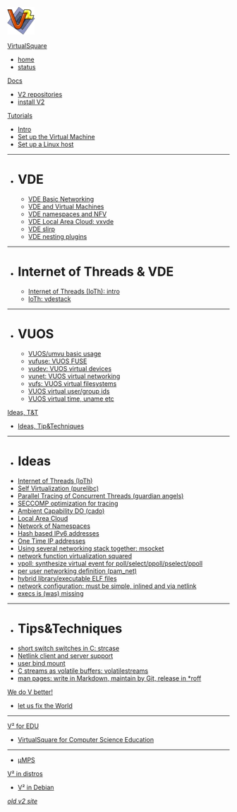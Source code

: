 <!--
# Your wiki name
-->

[![](v2.png)](index.md)

[VirtualSquare]()

  * [home](index.md)
  * [status](status.md)

[Docs]()

  * [V2 repositories](repos.md)
  * [install V2](install.md)

[Tutorials]()

  * [Intro](tutorials/intro.md)
  * [Set up the Virtual Machine](tutorials/setup_the_vm.md)
  * [Set up a Linux host](tutorials/setup_a_host.md)
  - - - -
  * # VDE
	* [VDE Basic Networking](tutorials/vdebasics.md)
	* [VDE and Virtual Machines](tutorials/vde_vm.md)
	* [VDE namespaces and NFV](tutorials/vde_ns.md)
	* [VDE Local Area Cloud: vxvde](tutorials/vde_vxvde.md)
	* [VDE slirp](tutorials/vde_slirp.md)
	* [VDE nesting plugins](tutorials/vde_nesting.md)
  - - - -
  * # Internet of Threads & VDE
	* [Internet of Threads (IoTh): intro](tutorials/ioth.md)
	* [IoTh: vdestack](tutorials/ioth_vdestack.md)
  - - - -
  * # VUOS
	* [VUOS/umvu basic usage](tutorials/vuosbasics.md)
	* [vufuse: VUOS FUSE](tutorials/vufuse.md)
	* [vudev: VUOS virtual devices](tutorials/vudev.md)
	* [vunet: VUOS virtual networking](tutorials/vunet.md)
	* [vufs: VUOS virtual filesystems](tutorials/vufs.md)
	* [VUOS virtual user/group ids](tutorials/umvu_uidgid.md)
	* [VUOS virtual time, uname etc](tutorials/vumisc.md)

[Ideas, T&T]()

  * [Ideas, Tip&Techniques](ideas/intro.md)
  - - - -

  * # Ideas
  * [Internet of Threads (IoTh)](ideas/ioth.md)
  * [Self Virtualization (purelibc)](ideas/selfvirt.md)
  * [Parallel Tracing of Concurrent Threads (guardian angels)](ideas/partrace.md)
  * [SECCOMP optimization for tracing](ideas/seccomptrace.md)
  * [Ambient Capability DO (cado)](ideas/cado.md)
  * [Local Area Cloud](ideas/lac.md)
  * [Network of Namespaces](ideas/non.md)
  * [Hash based IPv6 addresses](ideas/hashipv6.md)
  * [One Time IP addresses](ideas/otip.md)
  * [Using several networking stack together: msocket](ideas/msocket.md)
  * [network function virtualization squared](ideas/vdenfv.md)
  * [vpoll: synthesize virtual event for poll/select/ppoll/pselect/ppoll](ideas/vpoll.md)
  * [per user networking definition (pam\_net)](ideas/pamnet.md)
  * [hybrid library/executable ELF files](ideas/hybrid_elf.md)
  * [network configuration: must be simple, inlined and via netlink](ideas/nlinline.md)
  * [execs is (was) missing](ideas/execs.md)
  - - - -

  * # Tips&Techniques
  * [short switch switches in C: strcase](ideas/strcase.md)
  * [Netlink client and server support](ideas/nlq.md)
  * [user bind mount](ideas/userbindmount.md)
  * [C streams as volatile buffers: volatilestreams](ideas/volatilestream.md)
  * [man pages: write in Markdown, maintain by Git, release in \*roff](ideas/v2ronn.md)

[We do V better!]()

  * [let us fix the World](vbetter/intro.md)
  - - - -

[V² for EDU]()

  * [VirtualSquare for Computer Science Education](v2edu.md)
   - - -
  * [µMPS](umps/umps.md)

[V² in distros]()

  * [V² in Debian](distros/debian.md)

[*old v2 site*](http://wiki.v2.cs.unibo.it)
